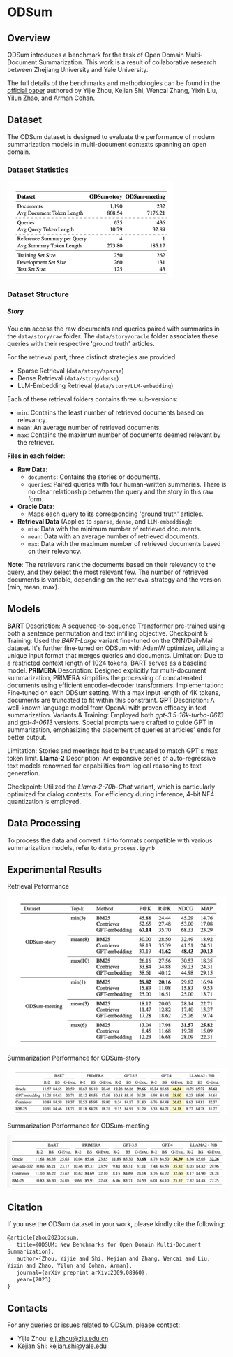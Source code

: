 # ODSum

## Overview

ODSum introduces a benchmark for the task of Open Domain Multi-Document Summarization. This work is a result of collaborative research between Zhejiang University and Yale University.

The full details of the benchmarks and methodologies can be found in the [official paper](https://arxiv.org/pdf/2309.08960.pdf) authored by Yijie Zhou, Kejian Shi, Wencai Zhang, Yixin Liu, Yilun Zhao, and Arman Cohan.

## Dataset

The ODSum dataset is designed to evaluate the performance of modern summarization models in multi-document contexts spanning an open domain.

### Dataset Statistics

<img src="img/dataset statistics.png" alt="image-20230930180308855" style="zoom:50%;" />

### Dataset Structure

##### Story

You can access the raw documents and queries paired with summaries in the `data/story/raw` folder. The `data/story/oracle` folder associates these queries with their respective 'ground truth' articles.

For the retrieval part, three distinct strategies are provided:

- Sparse Retrieval (`data/story/sparse`)
- Dense Retrieval (`data/story/dense`)
- LLM-Embedding Retrieval (`data/story/LLM-embedding`)

Each of these retrieval folders contains three sub-versions:

- `min`: Contains the least number of retrieved documents based on relevancy.
- `mean`: An average number of retrieved documents.
- `max`: Contains the maximum number of documents deemed relevant by the retriever.

**Files in each folder**:

- **Raw Data**:
  - `documents`: Contains the stories or documents.
  - `queries`: Paired queries with four human-written summaries. There is no clear relationship between the query and the story in this raw form.
- **Oracle Data**:
  - Maps each query to its corresponding 'ground truth' articles.
- **Retrieval Data** (Applies to `sparse`, `dense`, and `LLM-embedding`):
  - `min`: Data with the minimum number of retrieved documents.
  - `mean`: Data with an average number of retrieved documents.
  - `max`: Data with the maximum number of retrieved documents based on their relevancy.

**Note**: The retrievers rank the documents based on their relevancy to the query, and they select the most relevant few. The number of retrieved documents is variable, depending on the retrieval strategy and the version (min, mean, max).

## Models

**BART**
Description: A sequence-to-sequence Transformer pre-trained using both a sentence permutation and text infilling objective.
Checkpoint & Training: Used the *BART-Large* variant fine-tuned on the CNN/DailyMail dataset. It's further fine-tuned on ODSum with AdamW optimizer, utilizing a unique input format that merges queries and documents.
Limitation: Due to a restricted context length of 1024 tokens, BART serves as a baseline model.
**PRIMERA**
Description: Designed explicitly for multi-document summarization, PRIMERA simplifies the processing of concatenated documents using efficient encoder-decoder transformers.
Implementation: Fine-tuned on each ODSum setting. With a max input length of 4K tokens, documents are truncated to fit within this constraint.
**GPT**
Description: A well-known language model from OpenAI with proven efficacy in text summarization.
Variants & Training: Employed both *gpt-3.5-16k-turbo-0613* and *gpt-4-0613* versions. Special prompts were crafted to guide GPT in summarization, emphasizing the placement of queries at articles' ends for better output.

Limitation: Stories and meetings had to be truncated to match GPT's max token limit.
**Llama-2**
Description: An expansive series of auto-regressive text models renowned for capabilities from logical reasoning to text generation.

Checkpoint: Utilized the *Llama-2-70b-Chat* variant, which is particularly optimized for dialog contexts. For efficiency during inference, 4-bit NF4 quantization is employed.




## Data Processing

To process the data and convert it into formats compatible with various summarization models, refer to `data_process.ipynb`

## Experimental Results

Retrieval Peformance

<img src="./img/RetPer.png" alt="image-20230930180329172" style="zoom:50%;" />



Summarization Performance for ODSum-story

![image-20230930180356879](./img/SumPerStory.png)



Summarization Performance for ODSum-meeting

![image-20230930180422951](./img/SumPerMeeting.png)

## Citation

If you use the ODSum dataset in your work, please kindly cite the following:

```
@article{zhou2023odsum,
   title={ODSUM: New Benchmarks for Open Domain Multi-Document Summarization},
   author={Zhou, Yijie and Shi, Kejian and Zhang, Wencai and Liu, Yixin and Zhao, Yilun and Cohan, Arman},
   journal={arXiv preprint arXiv:2309.08960},
   year={2023}
}
```

## Contacts

For any queries or issues related to ODSum, please contact:
- Yijie Zhou: e.j.zhou@zju.edu.cn
- Kejian Shi: kejian.shi@yale.edu
